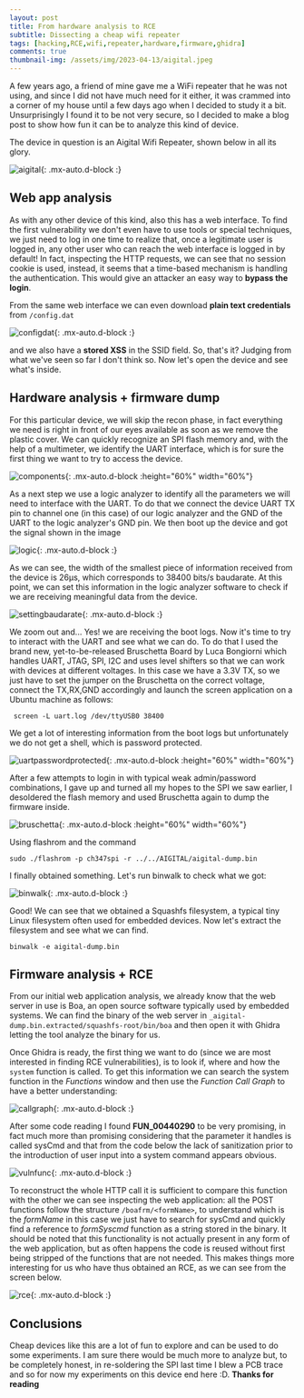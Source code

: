 ```yaml
---
layout: post
title: From hardware analysis to RCE
subtitle: Dissecting a cheap wifi repeater
tags: [hacking,RCE,wifi,repeater,hardware,firmware,ghidra]
comments: true
thumbnail-img: /assets/img/2023-04-13/aigital.jpeg
---
```


A few years ago, a friend of mine gave me a WiFi repeater that he was not using, and since I did not have much need for it either, it was crammed into a corner of my house until a few days ago when I decided to study it a bit.
Unsurprisingly I found it to be not very secure, so I decided to make a blog post to show how fun it can be to analyze this kind of device.

The device in question is an Aigital Wifi Repeater, shown below in all its glory.

![aigital](/assets/img/2023-04-13/aigital.jpeg){: .mx-auto.d-block :}


## Web app analysis

As with any other device of this kind, also this has a web interface. To find the first vulnerability we don't even have to use tools or special techniques, we just need to log in one time to realize that, once a legitimate user is logged in, any other user who can reach the web interface is logged in by default! In fact, inspecting the HTTP requests, we can see that no session cookie is used, instead, it seems that a time-based mechanism is handling the authentication. This would give an attacker an easy way to **bypass the login**.

From the same web interface we can even download **plain text credentials** from `/config.dat`

![configdat](/assets/img/2023-04-13/config.dat.png){: .mx-auto.d-block :}

and we also have a **stored XSS** in the SSID field. So, that's it? Judging from what we've seen so far I don't think so. Now let's open the device and see what's inside.

## Hardware analysis + firmware dump

For this particular device, we will skip the recon phase, in fact everything we need is right in front of our eyes available as soon as we remove the plastic cover. We can quickly recognize an SPI flash memory and, with the help of a multimeter, we identify the UART interface, which is for sure the first thing we want to try to access the device.

![components](/assets/img/2023-04-13/components.jpeg){: .mx-auto.d-block :height="60%" width="60%"}

As a next step we use a logic analyzer to identify all the parameters we will need to interface with the UART. To do that we connect the device UART TX pin to channel one (in this case) of our logic analyzer and the GND of the UART to the logic analyzer's GND pin. We then boot up the device and got the signal shown in the image

![logic](/assets/img/2023-04-13/logic.png){: .mx-auto.d-block :}

As we can see, the width of the smallest piece of information received from the device is 26µs, which corresponds to 38400 bits/s baudarate. At this point, we can set this information in the logic analyzer software to check if we are receiving meaningful data from the device.

![settingbaudarate](/assets/img/2023-04-13/setting_up_baudrate.png){: .mx-auto.d-block :}

We zoom out and... Yes! we are receiving the boot logs. Now it's time to try to interact with the UART and see what we can do. To do that I used the brand new, yet-to-be-released Bruschetta Board by Luca Bongiorni which handles UART, JTAG, SPI, I2C and uses level shifters so that we can work with devices at different voltages. In this case we have  a 3.3V TX, so we just have to set the jumper on the Bruschetta on the correct voltage, connect the TX,RX,GND accordingly and launch the screen application on a Ubuntu machine as follows:

```
 screen -L uart.log /dev/ttyUSB0 38400
```

We get a lot of interesting information from the boot logs but unfortunately we do not get a shell, which is password protected. 

![uartpasswordprotected](/assets/img/2023-04-13/uart_password_protected.png){: .mx-auto.d-block :height="60%" width="60%"}

After a few attempts to login in with typical weak admin/password combinations, I gave up and turned all my hopes to the SPI we saw earlier, I desoldered the flash memory and used Bruschetta again to dump the firmware inside. 

![bruschetta](/assets/img/2023-04-13/bruschetta.jpeg){: .mx-auto.d-block :height="60%" width="60%"}

Using flashrom and the command

```
sudo ./flashrom -p ch347spi -r ../../AIGITAL/aigital-dump.bin
```

I finally obtained something. Let's run binwalk to check what we got:

![binwalk](/assets/img/2023-04-13/binwalk.png){: .mx-auto.d-block :}

Good! We can see that we obtained a Squashfs filesystem, a typical tiny Linux filesystem often used for embedded devices. Now let's extract the filesystem and see what we can find.

```
binwalk -e aigital-dump.bin
```

## Firmware analysis + RCE

From our initial web application analysis, we already know that the web server in use is Boa, an open source software typically used by embedded systems. We can find the binary of the web server in `_aigital-dump.bin.extracted/squashfs-root/bin/boa` and then open it with Ghidra letting the tool analyze the binary for us. 

Once Ghidra is ready, the first thing we want to do (since we are most interested in finding RCE vulnerabilities), is to look if, where and how the `system` function is called. To get this information we can search the system function in the _Functions_ window and then use the _Function Call Graph_ to have a better understanding:

![callgraph](/assets/img/2023-04-13/system_call_graph.png){: .mx-auto.d-block :}

After some code reading I found **FUN_00440290** to be very promising, in fact much more than promising considering that the parameter it handles is called sysCmd and that from the code below the lack of sanitization prior to the introduction of user input into a system command appears obvious.


![vulnfunc](/assets/img/2023-04-13/vulnerable_function.PNG){: .mx-auto.d-block :}

To reconstruct the whole HTTP call it is sufficient to compare this function with the other we can see inspecting the web application: all the POST functions follow the structure `/boafrm/<formName>`, to understand which is the _formName_ in this case we just have to search for sysCmd and quickly find a reference to *formSyscmd* function as a string stored in the binary.
It should be noted that this functionality is not actually present in any form of the web application, but as often happens the code is reused without first being stripped of the functions that are not needed. This makes things more interesting for us who have thus obtained an RCE, as we can see from the screen below.

![rce](/assets/img/2023-04-13/RCE.png){: .mx-auto.d-block :}


## Conclusions

Cheap devices like this are a lot of fun to explore and can be used to do some experiments. I am sure there would be much more to analyze but, to be completely honest, in re-soldering the SPI last time I blew a PCB trace and so for now my experiments on this device end here :D. 
**Thanks for reading**





